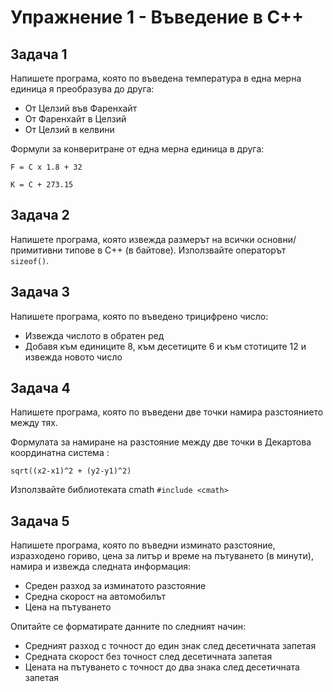 # Упражнение 1 - Въведение в С++

## Задача 1
Напишете програма, която по въведена температура в една мерна единица я преобразува до друга:
* От Целзий във Фаренхайт
* От Фаренхайт в Целзий
* От Целзий в келвини

Формули за конверитране от една мерна единица в друга:

`F = C x 1.8 + 32`

`K = C + 273.15`

## Задача 2
Напишете програма, която извежда размерът на всички основни/примитивни типове в С++ (в байтове).
Използвайте операторът `sizeof()`.

## Задача 3
Напишете програма, която по въведено трицифрено число:
* Извежда числото в обратен ред
* Добавя към единиците 8, към десетиците 6 и към стотиците 12 и извежда новото число

## Задача 4
Напишете програма, която по въведени две точки намира разстоянието между тях.

Формулата за намиране на разстояние между две точки в Декартова координатна система :

`sqrt((x2-x1)^2 + (y2-y1)^2)`

Използвайте библиотеката cmath `#include <cmath>`

## Задача 5
Напишете програма, която по въведни изминато разстояние, изразходено гориво, цена за литър и време на пътуването (в минути), намира и извежда следната информация:
* Среден разход за изминатото разстояние
* Средна скорост на автомобилът
* Цена на пътуването

Опитайте се форматирате данните по следният начин:
* Средният разход с точност до един знак след десетичната запетая
* Средната скорост без точност след десетичната запетая
* Цената на пътуването с точност до два знака след десетичната запетая
